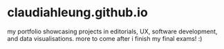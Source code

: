 # claudiahleung.github.io

my portfolio showcasing projects in editorials, UX, software development, and data visualisations. more to come after i finish my final exams! :)
